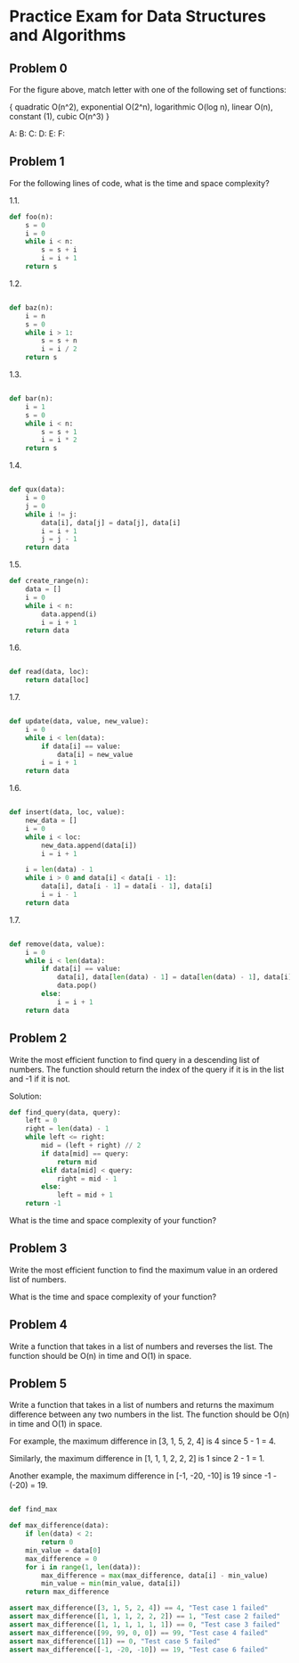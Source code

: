 


# Practice Exam for Data Structures and Algorithms 

## Problem 0 

For the figure above, match letter with one of the following set of functions: 

{ quadratic O(n^2), exponential O(2^n), logarithmic O(log n), linear O(n), constant (1), cubic O(n^3) }

A: 
B: 
C: 
D: 
E:
F: 

## Problem 1

For the following lines of code, what is the time and space complexity?

1.1. 

```python
def foo(n):
    s = 0
    i = 0 
    while i < n:
        s = s + i
        i = i + 1
    return s
```

1.2.

```python

def baz(n):
    i = n 
    s = 0 
    while i > 1: 
        s = s + n
        i = i / 2
    return s
```

1.3.

```python

def bar(n):
    i = 1 
    s = 0
    while i < n: 
        s = s + 1
        i = i * 2
    return s
```

1.4. 

```python

def qux(data):
    i = 0 
    j = 0 
    while i != j: 
        data[i], data[j] = data[j], data[i]
        i = i + 1
        j = j - 1
    return data
```

1.5. 

```python
def create_range(n):
    data = []
    i = 0
    while i < n:
        data.append(i)
        i = i + 1
    return data
```

1.6. 

```python

def read(data, loc):
    return data[loc]
```

1.7. 

```python

def update(data, value, new_value):
    i = 0
    while i < len(data):
        if data[i] == value:
            data[i] = new_value
        i = i + 1
    return data
```

1.6. 

```python

def insert(data, loc, value):
    new_data = []
    i = 0
    while i < loc:
        new_data.append(data[i])
        i = i + 1

    i = len(data) - 1
    while i > 0 and data[i] < data[i - 1]:
        data[i], data[i - 1] = data[i - 1], data[i]
        i = i - 1
    return data
```

1.7. 

```python

def remove(data, value):
    i = 0
    while i < len(data):
        if data[i] == value:
            data[i], data[len(data) - 1] = data[len(data) - 1], data[i]
            data.pop()
        else:
            i = i + 1
    return data
```

## Problem 2

Write the most efficient function to find query in a descending list of numbers. The function should return the index of the query if it is in the list and -1 if it is not.

Solution: 

```python
def find_query(data, query):
    left = 0
    right = len(data) - 1
    while left <= right:
        mid = (left + right) // 2
        if data[mid] == query:
            return mid
        elif data[mid] < query:
            right = mid - 1
        else:
            left = mid + 1
    return -1
```

What is the time and space complexity of your function?


## Problem 3 

Write the most efficient function to find the maximum value in an ordered list of numbers.

What is the time and space complexity of your function?

## Problem 4 

Write a function that takes in a list of numbers and reverses the list. The function should be O(n) in time and O(1) in space.

## Problem 5

Write a function that takes in a list of numbers and returns the maximum difference between any two numbers in the list. The function should be O(n) in time and O(1) in space. 

For example, the maximum difference in [3, 1, 5, 2, 4]  is 4 since 5 - 1 = 4.

Similarly, the maximum difference in [1, 1, 1, 2, 2, 2] is 1 since 2 - 1 = 1.

Another example, the maximum difference in [-1, -20, -10] is 19 since -1 - (-20) = 19.

```python

def find_max

def max_difference(data):
    if len(data) < 2:
        return 0
    min_value = data[0]
    max_difference = 0
    for i in range(1, len(data)):
        max_difference = max(max_difference, data[i] - min_value)
        min_value = min(min_value, data[i])
    return max_difference

assert max_difference([3, 1, 5, 2, 4]) == 4, "Test case 1 failed"
assert max_difference([1, 1, 1, 2, 2, 2]) == 1, "Test case 2 failed"
assert max_difference([1, 1, 1, 1, 1, 1]) == 0, "Test case 3 failed"
assert max_difference([99, 99, 0, 0]) == 99, "Test case 4 failed"
assert max_difference([1]) == 0, "Test case 5 failed"
assert max_difference([-1, -20, -10]) == 19, "Test case 6 failed"
```